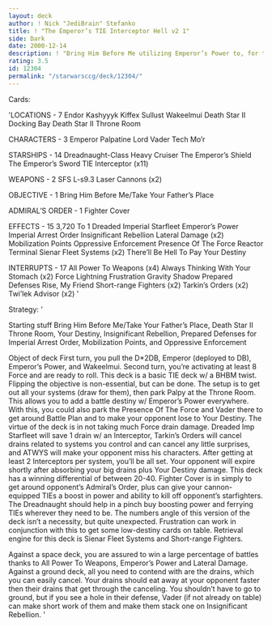 ```yaml
---
layout: deck
author: ! Nick "JediBrain" Stefanko
title: ! "The Emperor’s TIE Interceptor Hell v2 1"
side: Dark
date: 2000-12-14
description: ! "Bring Him Before Me utilizing Emperor’s Power to, for the most part, always draw battle destiny. This version includes an unexpected numbers twist."
rating: 3.5
id: 12304
permalink: "/starwarsccg/deck/12304/"
---
```

Cards: 

'LOCATIONS - 7
Endor
Kashyyyk
Kiffex
Sullust
Wakeelmui
Death Star II Docking Bay
Death Star II Throne Room

CHARACTERS - 3
Emperor Palpatine
Lord Vader
Tech Mo’r

STARSHIPS - 14
Dreadnaught-Class Heavy Cruiser
The Emperor’s Shield
The Emperor’s Sword
TIE Interceptor (x11)

WEAPONS - 2
SFS L-s9.3 Laser Cannons (x2)

OBJECTIVE - 1
Bring Him Before Me/Take Your Father’s Place

ADMIRAL’S ORDER - 1
Fighter Cover

EFFECTS - 15
3,720 To 1
Dreaded Imperial Starfleet
Emperor’s Power
Imperial Arrest Order
Insignificant Rebellion
Lateral Damage (x2)
Mobilization Points
Oppressive Enforcement
Presence Of The Force
Reactor Terminal
Sienar Fleet Systems (x2)
There’ll Be Hell To Pay
Your Destiny

INTERRUPTS - 17
All Power To Weapons (x4)
Always Thinking With Your Stomach (x2)
Force Lightning
Frustration
Gravity Shadow
Prepared Defenses
Rise, My Friend
Short-range Fighters (x2)
Tarkin’s Orders (x2)
Twi’lek Advisor (x2) '

Strategy: '

Starting stuff
Bring Him Before Me/Take Your Father’s Place, Death Star II Throne Room, Your Destiny, Insignificant Rebellion, Prepared Defenses for Imperial Arrest Order, Mobilization Points, and Oppressive Enforcement

Object of deck
First turn, you pull the D*2DB, Emperor (deployed to DB), Emperor’s Power, and Wakeelmui.  Second turn, you’re activating at least 8 Force and are ready to roll.
This deck is a basic TIE deck w/ a BHBM twist.	Flipping the objective is non-essential, but can be done.
The setup is to get out all your systems (draw for them), then park Palpy at the Throne Room.  This allows you to add a battle destiny w/ Emperor’s Power everywhere.  With this, you could also park the Presence Of The Force and Vader there to get around Battle Plan and to make your opponent lose to Your Destiny.
The virtue of the deck is in not taking much Force drain damage.  Dreaded Imp Starfleet will save 1 drain w/ an Interceptor, Tarkin’s Orders will cancel drains related to systems you control and can cancel any little surprises, and ATWYS will make your opponent miss his characters.
After getting at least 2 Interceptors per system, you’ll be all set.  Your opponent will expire shortly after absorbing your big drains plus Your Destiny damage.	This deck has a winning differential of between 20-40.
Fighter Cover is in simply to get around opponent’s Admiral’s Order, plus can give your cannon-equipped TIEs a boost in power and ability to kill off opponent’s starfighters.
The Dreadnaught should help in a pinch buy boosting power and ferrying TIEs wherever they need to be.
The numbers angle of this version of the deck isn’t a necessity, but quite unexpected.  Frustration can work in conjunction with this to get some low-destiny cards on table.
Retrieval engine for this deck is Sienar Fleet Systems and Short-range Fighters.

Against a space deck, you are assured to win a large percentage of battles thanks to All Power To Weapons, Emperor’s Power and Lateral Damage.
Against a ground deck, all you need to contend with are the drains, which you can easily cancel.  Your drains should eat away at your opponent faster then their drains that get through the canceling.  You shouldn’t have to go to ground, but if you see a hole in their defense, Vader (if not already on table) can make short work of them and make them stack one on Insignificant Rebellion. '
